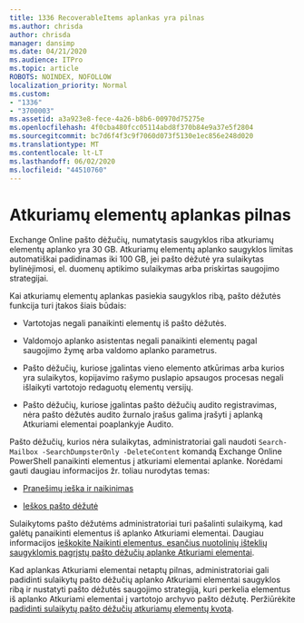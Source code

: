 ```yaml
---
title: 1336 RecoverableItems aplankas yra pilnas
ms.author: chrisda
author: chrisda
manager: dansimp
ms.date: 04/21/2020
ms.audience: ITPro
ms.topic: article
ROBOTS: NOINDEX, NOFOLLOW
localization_priority: Normal
ms.custom:
- "1336"
- "3700003"
ms.assetid: a3a923e8-fece-4a26-b8b6-00970d75275e
ms.openlocfilehash: 4f0cba480fcc05114abd8f370b84e9a37e5f2804
ms.sourcegitcommit: bc7d6f4f3c9f7060d073f5130e1ec856e248d020
ms.translationtype: MT
ms.contentlocale: lt-LT
ms.lasthandoff: 06/02/2020
ms.locfileid: "44510760"
---
```

# <a name="the-recoverable-items-folder-is-full"></a>Atkuriamų elementų aplankas pilnas

Exchange Online pašto dėžučių, numatytasis saugyklos riba atkuriamų elementų aplanko yra 30 GB. Atkuriamų elementų aplanko saugyklos limitas automatiškai padidinamas iki 100 GB, jei pašto dėžutė yra sulaikytas bylinėjimosi, el. duomenų aptikimo sulaikymas arba priskirtas saugojimo strategijai.

Kai atkuriamų elementų aplankas pasiekia saugyklos ribą, pašto dėžutės funkcija turi įtakos šiais būdais:

- Vartotojas negali panaikinti elementų iš pašto dėžutės.

- Valdomojo aplanko asistentas negali panaikinti elementų pagal saugojimo žymę arba valdomo aplanko parametrus.

- Pašto dėžučių, kuriose įgalintas vieno elemento atkūrimas arba kurios yra sulaikytos, kopijavimo rašymo puslapio apsaugos procesas negali išlaikyti vartotojo redaguotų elementų versijų.

- Pašto dėžučių, kuriose įgalintas pašto dėžučių audito registravimas, nėra pašto dėžutės audito žurnalo įrašus galima įrašyti į aplanką Atkuriami elementai poaplankyje Audito.

Pašto dėžučių, kurios nėra sulaikytas, administratoriai gali naudoti `Search-Mailbox -SearchDumpsterOnly -DeleteContent` komandą Exchange Online PowerShell panaikinti elementus į atkuriami elementai aplanke. Norėdami gauti daugiau informacijos žr. toliau nurodytas temas:

- [Pranešimų ieška ir naikinimas](https://docs.microsoft.com/microsoft-365/compliance/search-for-and-delete-messagesadmin-help)

- [Ieškos pašto dėžutė](https://docs.microsoft.com/powershell/module/exchange/mailboxes/Search-Mailbox)

Sulaikytoms pašto dėžutėms administratoriai turi pašalinti sulaikymą, kad galėtų panaikinti elementus iš aplanko Atkuriami elementai. Daugiau informacijos [ieškokite Naikinti elementus, esančius nuotolinių išteklių saugyklomis pagrįstų pašto dėžučių aplanke Atkuriami elementai](https://docs.microsoft.com/microsoft-365/compliance/delete-items-in-the-recoverable-items-folder-of-mailboxes-on-hold).

Kad aplankas Atkuriami elementai netaptų pilnas, administratoriai gali padidinti sulaikytų pašto dėžučių aplanko Atkuriami elementai saugyklos ribą ir nustatyti pašto dėžutės saugojimo strategiją, kuri perkelia elementus iš aplanko Atkuriami elementai į vartotojo archyvo pašto dėžutę. Peržiūrėkite [padidinti sulaikytų pašto dėžučių atkuriamų elementų kvotą](https://docs.microsoft.com/microsoft-365/compliance/increase-the-recoverable-quota-for-mailboxes-on-hold).
